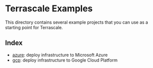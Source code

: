 # Terrascale Examples

This directory contains several example projects that you can use as a starting point for Terrascale.

## Index

* [azure](azure-hello-world/): deploy infrastructure to Microsoft Azure
* [gcp](gcp/): deploy infrastructure to Google Cloud Platform
